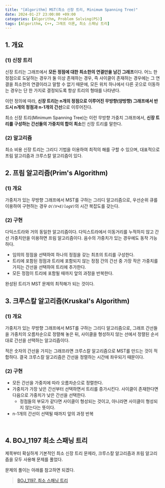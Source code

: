 ```yaml
---
title: "[Algorithm] MST(최소 신장 트리, Minimum Spanning Tree)"
date: 2024-01-27 23:00:00 +09:00
categories: [Algorithm, Problem Solving(PS)]
tags: [Algorithm, C++, 그래프 이론, 최소 스패닝 트리]
---
```

## **1. 개요**
### **(1) 신장 트리**
신장 트리는 그래프에서 **모든 정점에 대한 최소한의 연결만을 남긴 그래프**이다. 어느 한 정점으로 도달하는 경우가 둘 이상 존재하는 경우, 즉 사이클이 존재하는 경우에는 그 연결을 최소한의 연결이라고 말할 수 없기 때문에, 모든 위치 하나에서 다른 곳으로 이동하는 경우는 단 한 가지로 결정되도록 항상 트리의 형태를 나타낸다.

이런 정의에 따라, **신장 트리는 n개의 정점으로 이루어진 무방향(양방향) 그래프에서 반드시 n개의 정점과 n-1개의 간선**으로 이루어진다.

최소 신장 트리(Minimum Spanning Tree)는 이런 무방향 가중치 그래프에서, **신장 트리를 구성하는 간선들의 가중치의 합이 최소**인 신장 트리를 말한다.

### **(2) 알고리즘**
최소 비용 신장 트리는 그리디 기법을 이용하여 최적의 해를 구할 수 있으며, 대표적으로 프림 알고리즘과 크루스칼 알고리즘이 있다.
<br>

## **2. 프림 알고리즘(Prim's Algorithm)**
### **(1) 개요**
가중치가 있는 무방향 그래프에서 MST를 구하는 그리디 알고리즘으로, 우선순위 큐를 이용하여 구현하는 경우 <em>`O((V+E)logV)`</em>의 시간 복잡도를 갖는다.

### **(2) 구현**
다익스트라와 거의 동일한 알고리즘이다. 다익스트라에서 이동거리를 누적하지 않고 간선 가중치만을 이용하면 프림 알고리즘이다. 음수의 가중치가 있는 경우에도 동작 가능하다.

- 임의의 정점을 선택하여 하나의 정점을 갖는 최초의 트리를 구성한다.
- 트리에 포함된 정점과 트리에 포함되지 않는 정점 간의 간선 중 가장 작은 가중치를 가지는 간선을 선택하여 트리에 추가한다.
- 모든 정점이 트리에 포함될 때까지 앞의 과정을 반복한다.

완성된 트리가 MST 문제의 최적해가 되는 것이다.
<br>

## **3. 크루스칼 알고리즘(Kruskal's Algorithm)**
### **(1) 개요**
가중치가 있는 무방향 그래프에서 MST를 구하는 그리디 알고리즘으로, 그래프 간선들을 가중치의 오름차순으로 정렬해 놓은 뒤, 사이클을 형성하지 않는 선에서 정렬된 순서대로 간선을 선택하는 알고리즘이다.

적은 숫자의 간선을 가지는 그래프라면 크루스칼 알고리즘으로 MST를 만드는 것이 적합하다. 결국 크루스칼 알고리즘은 간선을 정렬하는 시간에 좌우되기 때문이다.

### **(2) 구현**
- 모든 간선을 가중치에 따라 오름차순으로 정렬한다.
- 가중치가 가장 낮은 간선부터 선택하면서 트리를 증가시킨다. 사이클이 존재한다면 다음으로 가중치가 낮은 간선을 선택한다.
    - 정점들의 부모가 같다면 사이클이 형성되는 것이고, 아니라면 사이클이 형성되지 않는다는 뜻이다.
- n-1개의 간선이 선택될 때까지 앞의 과정 반복
<br>

## **4. BOJ_1197 최소 스패닝 트리**
제목부터 확실하게 기본적인 최소 신장 트리 문제라, 크루스칼 알고리즘과 프림 알고리즘을 모두 사용해 문제를 풀었다.

문제의 풀이는 아래를 참고하면 되겠다.
> [BOJ_1197. 최소 스패닝 트리](https://wnsvy7203.github.io/posts/)